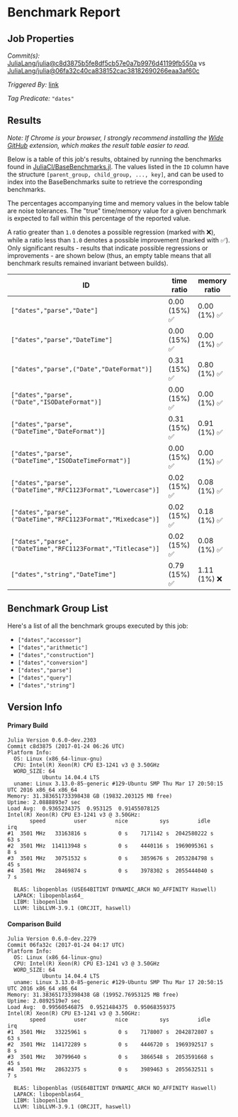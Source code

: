# Benchmark Report

## Job Properties

*Commit(s):* [JuliaLang/julia@c8d3875b5fe8df5cb57e0a7b9976d41199fb550a](https://github.com/JuliaLang/julia/commit/c8d3875b5fe8df5cb57e0a7b9976d41199fb550a) vs [JuliaLang/julia@06fa32c40ca838152cac38182690266eaa3af60c](https://github.com/JuliaLang/julia/commit/06fa32c40ca838152cac38182690266eaa3af60c)

*Triggered By:* [link](https://github.com/JuliaLang/julia/pull/19545#issuecomment-274721383)

*Tag Predicate:* `"dates"`

## Results

*Note: If Chrome is your browser, I strongly recommend installing the [Wide GitHub](https://chrome.google.com/webstore/detail/wide-github/kaalofacklcidaampbokdplbklpeldpj?hl=en)
extension, which makes the result table easier to read.*

Below is a table of this job's results, obtained by running the benchmarks found in
[JuliaCI/BaseBenchmarks.jl](https://github.com/JuliaCI/BaseBenchmarks.jl). The values
listed in the `ID` column have the structure `[parent_group, child_group, ..., key]`,
and can be used to index into the BaseBenchmarks suite to retrieve the corresponding
benchmarks.

The percentages accompanying time and memory values in the below table are noise tolerances. The "true"
time/memory value for a given benchmark is expected to fall within this percentage of the reported value.

A ratio greater than `1.0` denotes a possible regression (marked with :x:), while a ratio less
than `1.0` denotes a possible improvement (marked with :white_check_mark:). Only significant results - results
that indicate possible regressions or improvements - are shown below (thus, an empty table means that all
benchmark results remained invariant between builds).

| ID | time ratio | memory ratio |
|----|------------|--------------|
| `["dates","parse","Date"]` | 0.00 (15%) :white_check_mark: | 0.00 (1%) :white_check_mark: |
| `["dates","parse","DateTime"]` | 0.00 (15%) :white_check_mark: | 0.00 (1%) :white_check_mark: |
| `["dates","parse",("Date","DateFormat")]` | 0.31 (15%) :white_check_mark: | 0.80 (1%) :white_check_mark: |
| `["dates","parse",("Date","ISODateFormat")]` | 0.00 (15%) :white_check_mark: | 0.00 (1%) :white_check_mark: |
| `["dates","parse",("DateTime","DateFormat")]` | 0.31 (15%) :white_check_mark: | 0.91 (1%) :white_check_mark: |
| `["dates","parse",("DateTime","ISODateTimeFormat")]` | 0.00 (15%) :white_check_mark: | 0.00 (1%) :white_check_mark: |
| `["dates","parse",("DateTime","RFC1123Format","Lowercase")]` | 0.02 (15%) :white_check_mark: | 0.08 (1%) :white_check_mark: |
| `["dates","parse",("DateTime","RFC1123Format","Mixedcase")]` | 0.02 (15%) :white_check_mark: | 0.18 (1%) :white_check_mark: |
| `["dates","parse",("DateTime","RFC1123Format","Titlecase")]` | 0.02 (15%) :white_check_mark: | 0.08 (1%) :white_check_mark: |
| `["dates","string","DateTime"]` | 0.79 (15%) :white_check_mark: | 1.11 (1%) :x: |

## Benchmark Group List

Here's a list of all the benchmark groups executed by this job:

- `["dates","accessor"]`
- `["dates","arithmetic"]`
- `["dates","construction"]`
- `["dates","conversion"]`
- `["dates","parse"]`
- `["dates","query"]`
- `["dates","string"]`

## Version Info

#### Primary Build

```
Julia Version 0.6.0-dev.2303
Commit c8d3875 (2017-01-24 06:26 UTC)
Platform Info:
  OS: Linux (x86_64-linux-gnu)
  CPU: Intel(R) Xeon(R) CPU E3-1241 v3 @ 3.50GHz
  WORD_SIZE: 64
           Ubuntu 14.04.4 LTS
  uname: Linux 3.13.0-85-generic #129-Ubuntu SMP Thu Mar 17 20:50:15 UTC 2016 x86_64 x86_64
Memory: 31.383651733398438 GB (19832.203125 MB free)
Uptime: 2.0888893e7 sec
Load Avg:  0.9365234375  0.953125  0.91455078125
Intel(R) Xeon(R) CPU E3-1241 v3 @ 3.50GHz: 
       speed         user         nice          sys         idle          irq
#1  3501 MHz   33163816 s          0 s    7171142 s  2042580222 s         63 s
#2  3501 MHz  114113948 s          0 s    4440116 s  1969095361 s          8 s
#3  3501 MHz   30751532 s          0 s    3859676 s  2053284798 s         45 s
#4  3501 MHz   28469874 s          0 s    3978302 s  2055444040 s          7 s

  BLAS: libopenblas (USE64BITINT DYNAMIC_ARCH NO_AFFINITY Haswell)
  LAPACK: libopenblas64_
  LIBM: libopenlibm
  LLVM: libLLVM-3.9.1 (ORCJIT, haswell)

```

#### Comparison Build

```
Julia Version 0.6.0-dev.2279
Commit 06fa32c (2017-01-24 04:17 UTC)
Platform Info:
  OS: Linux (x86_64-linux-gnu)
  CPU: Intel(R) Xeon(R) CPU E3-1241 v3 @ 3.50GHz
  WORD_SIZE: 64
           Ubuntu 14.04.4 LTS
  uname: Linux 3.13.0-85-generic #129-Ubuntu SMP Thu Mar 17 20:50:15 UTC 2016 x86_64 x86_64
Memory: 31.383651733398438 GB (19952.76953125 MB free)
Uptime: 2.0892519e7 sec
Load Avg:  0.99560546875  0.9521484375  0.95068359375
Intel(R) Xeon(R) CPU E3-1241 v3 @ 3.50GHz: 
       speed         user         nice          sys         idle          irq
#1  3501 MHz   33225961 s          0 s    7178007 s  2042872807 s         63 s
#2  3501 MHz  114172289 s          0 s    4446720 s  1969392517 s          8 s
#3  3501 MHz   30799640 s          0 s    3866548 s  2053591668 s         45 s
#4  3501 MHz   28632375 s          0 s    3989463 s  2055632511 s          7 s

  BLAS: libopenblas (USE64BITINT DYNAMIC_ARCH NO_AFFINITY Haswell)
  LAPACK: libopenblas64_
  LIBM: libopenlibm
  LLVM: libLLVM-3.9.1 (ORCJIT, haswell)

```
